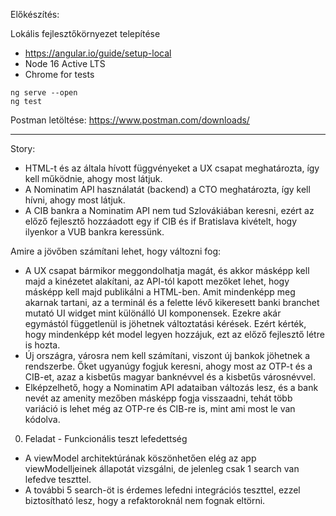 Előkészítés:

Lokális fejlesztőkörnyezet telepítése
- https://angular.io/guide/setup-local
- Node 16 Active LTS
- Chrome for tests

```npm install
ng serve --open
ng test
```

Postman letöltése: https://www.postman.com/downloads/

------------------------------------------------------
Story:

- HTML-t és az általa hívott függvényeket a UX csapat meghatározta, így kell működnie, ahogy most látjuk.
- A Nominatim API használatát (backend) a CTO meghatározta, így kell hívni, ahogy most látjuk.
- A CIB bankra a Nominatim API nem tud Szlovákiában keresni, ezért az előző fejlesztő hozzáadott egy if CIB és if Bratislava kivételt, hogy ilyenkor a VUB bankra keressünk.

Amire a jövőben számítani lehet, hogy változni fog:

- A UX csapat bármikor meggondolhatja magát, és akkor másképp kell majd a kinézetet alakítani, az API-tól kapott mezőket lehet, hogy másképp kell majd publikálni a HTML-ben. Amit mindenképp meg akarnak tartani, az a terminál és a felette lévő kikeresett banki branchet mutató UI widget mint különálló UI komponensek. Ezekre akár egymástól függetlenül is jöhetnek változtatási kérések. Ezért kérték, hogy mindenképp két model legyen hozzájuk, ezt az előző fejlesztő létre is hozta.
- Új országra, városra nem kell számítani, viszont új bankok jöhetnek a rendszerbe. Őket ugyanúgy fogjuk keresni, ahogy most az OTP-t és a CIB-et, azaz a kisbetűs magyar banknévvel és a kisbetűs városnévvel.
- Elképzelhető, hogy a Nominatim API adataiban változás lesz, és a bank nevét az amenity mezőben másképp fogja visszaadni, tehát több variáció is lehet még az OTP-re és CIB-re is, mint ami most le van kódolva.

0. Feladat - Funkcionális teszt lefedettség
- A viewModel architektúrának köszönhetően elég az app viewModelljeinek állapotát vizsgálni, de jelenleg csak 1 search van lefedve teszttel.
- A további 5 search-öt is érdemes lefedni integrációs teszttel, ezzel biztosítható lesz, hogy a refaktoroknál nem fognak eltörni.